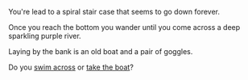 You're lead to a spiral stair case that seems to go down forever. 

Once you reach the bottom you wander until you come across a deep sparkling purple river.  

Laying by the bank is an old boat and a pair of goggles. 

Do you [swim across](https://github.com/abdelk7344/adventure-story-project/blob/master/maze/right-swim.md) or [take the boat](https://github.com/abdelk7344/adventure-story-project/blob/master/maze/right-boat.md)? 